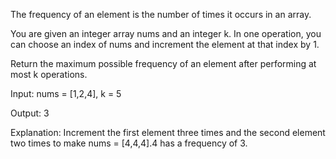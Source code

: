 The frequency of an element is the number of times it occurs in an array.

You are given an integer array nums and an integer k. In one operation, you can choose an index of nums and increment the element at that index by 1.

Return the maximum possible frequency of an element after performing at most k operations.

Input: nums = [1,2,4], k = 5

Output: 3

Explanation: Increment the first element three times and the second element two times to make nums = [4,4,4].4 has a frequency of 3.